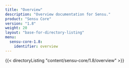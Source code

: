 ```yaml
---
title: "Overview"
description: "Overview documentation for Sensu."
product: "Sensu Core"
version: "1.8"
weight: 20
layout: "base-for-directory-listing"
menu:
  sensu-core-1.8:
    identifier: overview
---
```


{{< directoryListing "content/sensu-core/1.8/overview" >}}

